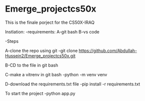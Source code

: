 # Emerge_projectcs50x

This is the finale porject for the CS50X-IRAQ

Instlation:
 	-requirements:
 A-git bash
 B-vs code

 -Steps

A-clone the repo using git
	-git clone https://github.com/Abdullah-Hussein2/Emerge_projectcs50x.git

B-CD to the file in git bash

C-make a vitrenv in git bash
	-python -m venv venv
 
D-download the requirements.txt file
	-pip install -r requirements.txt

To start the project 
-python app.py
